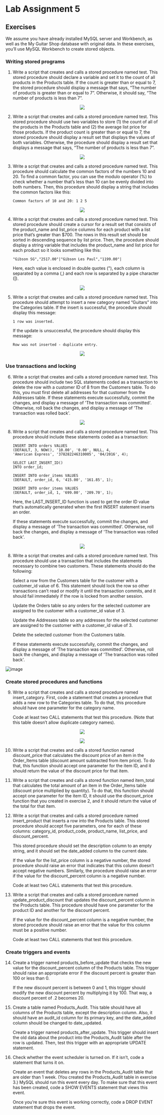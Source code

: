 # Lab Assignment 5
 
## Exercises 
 
We assume you have already installed MySQL server and Workbench, as well as the My Guitar Shop database with original data. In these exercises, you’ll use MySQL Workbench to create stored objects.  

### Writing stored programs  

1. Write a script that creates and calls a stored procedure named test. This stored procedure should declare a variable and set it to the count of all products in the Products table. If the count is greater than or equal to 7, the stored procedure should display a message that says, “The number of products is greater than or equal to 7”. Otherwise, it should say, “The number of products is less than 7”.  

<p align="center">
  <img src="https://user-images.githubusercontent.com/99063625/202255493-ffe0e0b2-01f7-47db-af63-b4f274832191.png">
</p>

2. Write a script that creates and calls a stored procedure named test. This stored procedure should use two variables to store (1) the count of all of the products in the Products table and (2) the average list price for those products. If the product count is greater than or equal to 7, the stored procedure should display a result set that displays the values of both variables. Otherwise, the procedure should display a result set that displays a message that says, “The number of products is less than 7”.  

<p align="center">
  <img src="https://user-images.githubusercontent.com/99063625/202257274-85ebb781-e13c-4030-a80b-f41867917e7b.png">
</p>

3. Write a script that creates and calls a stored procedure named test. This procedure should calculate the common factors of the numbers 10 and 20. To find a common factor, you can use the modulo operator (%) to check whether a number that’s less than 10 can be evenly divided into both numbers. Then, this procedure should display a string that includes the common factors like this: 
   
   `Common factors of 10 and 20: 1 2 5` 
   
<p align="center">
  <img src="https://user-images.githubusercontent.com/99063625/202258180-9d517546-c13b-45f9-84c6-06df6897970c.png">
</p>
   
4. Write a script that creates and calls a stored procedure named test. This stored procedure should create a cursor for a result set that consists of the product_name and list_price columns for each product with a list price that’s greater than $700. The rows in this result set should be sorted in descending sequence by list price. Then, the procedure should display a string variable that includes the product_name and list price for each product so it looks something like this: 

   `"Gibson SG","2517.00"|"Gibson Les Paul","1199.00"|` 

   Here, each value is enclosed in double quotes ("), each column is separated by a comma (,) and each row is separated by a pipe character (|). 

<p align="center">
  <img src="https://user-images.githubusercontent.com/99063625/202260410-5c417407-7ba7-4820-8947-331d418052df.png">
</p>

5.  Write a script that creates and calls a stored procedure named test. This procedure should attempt to insert a new category named “Guitars” into the Categories table. If the insert is successful, the procedure should display this message: 
    
    `1 row was inserted.`
    
    If the update is unsuccessful, the procedure should display this message: 
    
    `Row was not inserted - duplicate entry.` 
 
<p align="center">
  <img src="https://user-images.githubusercontent.com/99063625/202261289-2bcbe05e-a04e-45d1-966e-fd1768801ae8.png">
</p> 
 
### Use transactions and locking 

6. Write a script that creates and calls a stored procedure named test. This procedure should include two SQL statements coded as a transaction to delete the row with a customer ID of 8 from the Customers table. To do this, you must first delete all addresses for that customer from the Addresses table. If these statements execute successfully, commit the changes, and display a message of 'The transaction was committed'. Otherwise, roll back the changes, and display a message of 'The transaction was rolled back'.  

<p align="center">
  <img src="https://user-images.githubusercontent.com/99063625/202263923-db508235-7644-435e-8a00-62e29aba9ead.png">
</p>

8. Write a script that creates and calls a stored procedure named test. This procedure should include these statements coded as a transaction: 
  
   ```
   INSERT INTO orders VALUES  
   (DEFAULT, 3, NOW(), '10.00', '0.00', NULL, 4,  
   'American Express', '378282246310005', '04/2016', 4);

   SELECT LAST_INSERT_ID()  
   INTO order_id; 
  
   INSERT INTO order_items VALUES  
   (DEFAULT, order_id, 6, '415.00', '161.85', 1);  
   
   INSERT INTO order_items VALUES  
   (DEFAULT, order_id, 1, '699.00', '209.70', 1); 
   ```
   
   Here, the LAST_INSERT_ID function is used to get the order ID value that’s automatically generated when the first INSERT statement inserts an order. 

   If these statements execute successfully, commit the changes, and display a message of 'The transaction was committed'. Otherwise, roll back the changes, and display a message of 'The transaction was rolled back'. 

<p align="center">
  <img src="https://user-images.githubusercontent.com/99063625/202282704-35642857-75d3-458c-b635-2982decb042b.png">
</p>

8. Write a script that creates and calls a stored procedure named test. This procedure should use a transaction that includes the statements necessary to combine two customers. These statements should do the following:  

   Select a row from the Customers table for the customer with a customer_id value of 6.  This statement should lock the row so other transactions can’t read or modify it until the transaction commits, and it should fail immediately if the row is locked from another session.  
   
   Update the Orders table so any orders for the selected customer are assigned to the customer with a customer_id value of 3.  
   
   Update the Addresses table so any addresses for the selected customer are assigned to the customer with a customer_id value of 3.  
   
   Delete the selected customer from the Customers table.  
   
   If these statements execute successfully, commit the changes, and display a message of 'The transaction was committed'. Otherwise, roll back the changes, and display a message of 'The transaction was rolled back'. 
 
 ![image](https://user-images.githubusercontent.com/99063625/202315174-edb99504-e93b-4f1c-bc79-130721ee69f9.png)

 
### Create stored procedures and functions 

9. Write a script that creates and calls a stored procedure named insert_category. First, code a statement that creates a procedure that adds a new row to the Categories table. To do that, this procedure should have one parameter for the category name.  
   
   Code at least two CALL statements that test this procedure. (Note that this table doesn’t allow duplicate category names). 
   
<p align="center">
  <img src="https://user-images.githubusercontent.com/99063625/202326783-980538ce-372b-4dc3-aca4-91dfc7f2746d.png">
</p>
<p align="center">
  <img src="https://user-images.githubusercontent.com/99063625/202327695-d63663fa-ed18-4897-b3df-0734948aa8ec.png">
</p>

10.  Write a script that creates and calls a stored function named discount_price that calculates the discount price of an item in the Order_Items table (discount amount subtracted from item price). To do that, this function should accept one parameter for the item ID, and it should return the value of the discount price for that item. 



11.  Write a script that creates and calls a stored function named item_total that calculates the total amount of an item in the Order_Items table (discount price multiplied by quantity). To do that, this function should accept one parameter for the item ID, it should use the discount_price function that you created in exercise 2, and it should return the value of the total for that item. 
12.  Write a script that creates and calls a stored procedure named insert_product that inserts a row into the Products table. This stored procedure should accept five parameters, one for each of these columns: category_id, product_code, product_name, list_price, and discount_percent. 
 
     This stored procedure should set the description column to an empty string, and it should set the date_added column to the current date.  
     
     If the value for the list_price column is a negative number, the stored procedure should raise an error that indicates that this column doesn’t accept negative numbers. Similarly, the procedure should raise an error if the value for the discount_percent column is a negative number. 

     Code at least two CALL statements that test this procedure.
     
13.  Write a script that creates and calls a stored procedure named update_product_discount that updates the discount_percent column in the Products table. This procedure should have one parameter for the product ID and another for the discount percent. 
     
     If the value for the discount_percent column is a negative number, the stored procedure should raise an error that the value for this column must be a positive number.  
     
     Code at least two CALL statements that test this procedure. 
 
### Create triggers and events 

14.  Create a trigger named products_before_update that checks the new value for the discount_percent column of the Products table. This trigger should raise an appropriate error if the discount percent is greater than 100 or less than 0. 

     If the new discount percent is between 0 and 1, this trigger should modify the new discount percent by multiplying it by 100. That way, a discount percent of .2 becomes 20. 

15.  Create a table named Products_Audit. This table should have all columns of the Products table, except the description column. Also, it should have an audit_id column for its primary key, and the date_added column should be changed to date_updated.  
     
     Create a trigger named products_after_update. This trigger should insert the old data about the product into the Products_Audit table after the row is updated. Then, test this trigger with an appropriate UPDATE statement. 

16.  Check whether the event scheduler is turned on. If it isn’t, code a statement that turns it on.  
     
     Create an event that deletes any rows in the Products_Audit table that are older than 1 week. (You created the Products_Audit table in exercise 3.) MySQL should run this event every day. To make sure that this event has been created, code a SHOW EVENTS statement that views this event.  
   
     Once you’re sure this event is working correctly, code a DROP EVENT statement that drops the event. 
